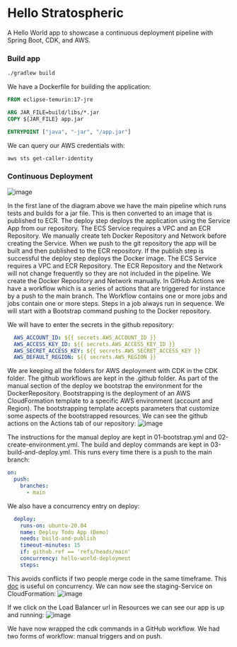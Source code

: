 # Hello Stratospheric

A Hello World app to showcase a continuous deployment pipeline with Spring Boot, CDK, and AWS.

### Build app
```bash
./gradlew build
```

We have a Dockerfile for building the application:
```Dockerfile
FROM eclipse-temurin:17-jre

ARG JAR_FILE=build/libs/*.jar
COPY ${JAR_FILE} app.jar

ENTRYPOINT ["java", "-jar", "/app.jar"]
```

We can query our AWS credentials with:
```bash
aws sts get-caller-identity
```

### Continuous Deployment

![image](https://user-images.githubusercontent.com/27693622/228384793-5de2fcd2-a737-4d4a-8558-07b89e1be581.png)

In the first lane of the diagram above we have the main pipeline which runs tests and builds for a jar file. This is then converted to an image that is published to ECR.
The deploy step deploys the application using the Service App from our repository. The ECS Service requires a VPC and an ECR
Repository. We manually create teh Docker Repository and Network before creating the Service.  When we push to the git repository the app will be built and then published to the ECR repository. If the publish step is successful
the deploy step deploys the Docker image. The ECS Service requires a VPC and ECR Repository. The ECR Repository and the Network will not change
frequently so they are not included in the pipeline. We create the Docker Repository and Network manually.
In GitHub Actions we have a workflow which is a series of actions that are triggered for instance by a push to the main branch.
The Workflow contains one or more jobs and jobs contain one or more steps. Steps in a job always run in sequence.
We will start with a Bootstrap command pushing to the Docker repository.

We will have to enter the secrets in the github repository:
```yml
  AWS_ACCOUNT_ID: ${{ secrets.AWS_ACCOUNT_ID }}
  AWS_ACCESS_KEY_ID: ${{ secrets.AWS_ACCESS_KEY_ID }}
  AWS_SECRET_ACCESS_KEY: ${{ secrets.AWS_SECRET_ACCESS_KEY }}
  AWS_DEFAULT_REGION: ${{ secrets.AWS_REGION }}
```

We are keeping all the folders for AWS deployment with CDK in the CDK folder. The github workflows are kept in the .github folder.
As part of the manual section of the deploy we bootstrap the environment for the DockerRepository. Bootstrapping is the deployment of an 
AWS CloudFormation template to a specific AWS environment (account and Region). The bootstrapping template accepts parameters that customize 
some aspects of the bootstrapped resources. We can see the github actions on the Actions tab of our repository:
![image](https://user-images.githubusercontent.com/27693622/228491420-345ee44c-103a-414f-bbcc-2e7d40127ba9.png)

The instructions for the manual deploy are kept in 01-bootstrap.yml and 02-create-environment.yml. The build and deploy commands are kept in
03-build-and-deploy.yml. This runs every time there is a push to the main branch:
```yaml
on:
  push:
    branches:
      - main
```
We also have a concurrency entry on deploy:
```yaml
  deploy:
    runs-on: ubuntu-20.04
    name: Deploy Todo App (Demo)
    needs: build-and-publish
    timeout-minutes: 15
    if: github.ref == 'refs/heads/main'
    concurrency: hello-world-deployment
    steps:
```
This avoids conflicts if two people merge code in the same timeframe. This [doc](https://docs.github.com/en/actions/using-jobs/using-concurrency) is
useful on concurrency. We can now see the staging-Service on CloudFormation:
![image](https://user-images.githubusercontent.com/27693622/228494858-b363b897-5dcb-4484-89e2-0b9bc03fdd43.png)

If we click on the Load Balancer url in Resources we can see our app is up and running:
![image](https://user-images.githubusercontent.com/27693622/228495152-34b45823-bf30-4bd4-9743-708bd0cb524c.png)

We have now wrapped the cdk commands in a GitHub workflow. We had two forms of workflow: manual triggers and on push.
